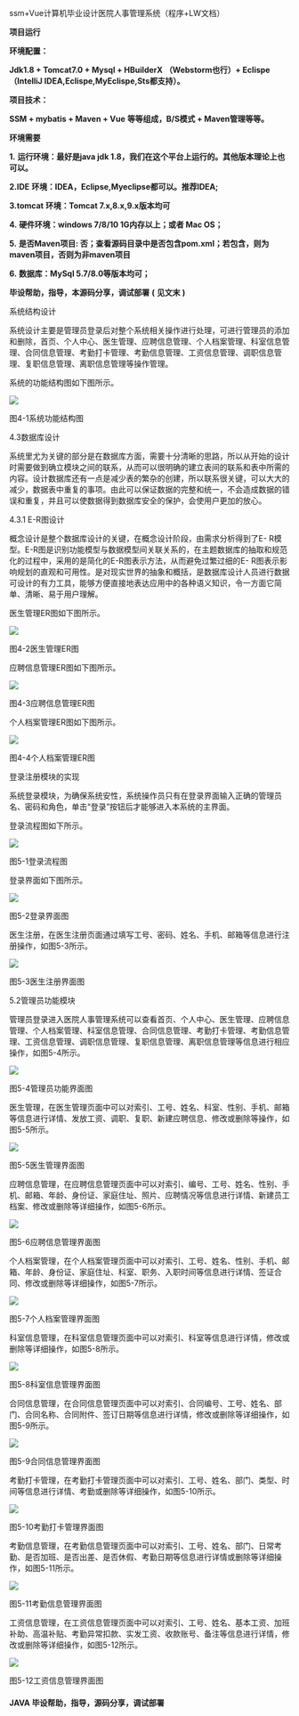 ssm+Vue计算机毕业设计医院人事管理系统（程序+LW文档）

**项目运行**

**环境配置：**

**Jdk1.8 + Tomcat7.0 + Mysql + HBuilderX** **（Webstorm也行）+ Eclispe（IntelliJ
IDEA,Eclispe,MyEclispe,Sts都支持）。**

**项目技术：**

**SSM + mybatis + Maven + Vue** **等等组成，B/S模式 + Maven管理等等。**

**环境需要**

**1.** **运行环境：最好是java jdk 1.8，我们在这个平台上运行的。其他版本理论上也可以。**

**2.IDE** **环境：IDEA，Eclipse,Myeclipse都可以。推荐IDEA;**

**3.tomcat** **环境：Tomcat 7.x,8.x,9.x版本均可**

**4.** **硬件环境：windows 7/8/10 1G内存以上；或者 Mac OS；**

**5.** **是否Maven项目: 否；查看源码目录中是否包含pom.xml；若包含，则为maven项目，否则为非maven项目**

**6.** **数据库：MySql 5.7/8.0等版本均可；**

**毕设帮助，指导，本源码分享，调试部署** **(** **见文末** **)**

系统结构设计

系统设计主要是管理员登录后对整个系统相关操作进行处理，可进行管理员的添加和删除，首页、个人中心、医生管理、应聘信息管理、个人档案管理、科室信息管理、合同信息管理、考勤打卡管理、考勤信息管理、工资信息管理、调职信息管理、复职信息管理、离职信息管理等操作管理。

系统的功能结构图如下图所示。

![](./res/31268c7a674a4e1694bcb37a6baba3c2.png)

图4-1系统功能结构图

4.3数据库设计

系统里尤为关键的部分是在数据库方面，需要十分清晰的思路，所以从开始的设计时需要做到确立模块之间的联系，从而可以很明确的建立表间的联系和表中所需的内容。设计数据库还有一点是减少表的繁杂的创建，所以联系很关键，可以大大的减少，数据表中重复的事项。由此可以保证数据的完整和统一，不会造成数据的错误和重复，并且可以使数据得到数据库安全的保护，会使用户更加的放心。

4.3.1 E-R图设计

概念设计是整个数据库设计的关键，在概念设计阶段，由需求分析得到了E-
R模型。E-R图是识别功能模型与数据模型间关联关系的，在主题数据库的抽取和规范化的过程中，采用的是简化的E-R图表示方法，从而避免过繁过细的E-
R图表示影响规划的直观和可用性。是对现实世界的抽象和概括，是数据库设计人员进行数据可设计的有力工具，能够方便直接地表达应用中的各种语义知识，令一方面它简单、清晰、易于用户理解。

医生管理ER图如下图所示。

![](./res/207ea626ef7048efb0240ebf14428dd4.png)

图4-2医生管理ER图

应聘信息管理ER图如下图所示。

![](./res/cf8d84f9780841ababf7e03004766a8d.png)

图4-3应聘信息管理ER图

个人档案管理ER图如下图所示。

![](./res/c834824b19064dfc851d5a9631f058a3.png)

图4-4个人档案管理ER图

登录注册模块的实现

系统登录模块，为确保系统安性，系统操作员只有在登录界面输入正确的管理员名、密码和角色，单击“登录”按钮后才能够进入本系统的主界面。

登录流程图如下所示。

![](./res/bc96a2301b3c4aa18f8983482bff09b0.png)

图5-1登录流程图

登录界面如下图所示。

![](./res/92e48d18c0414f4f90045416072b5bd1.png)

图5-2登录界面图

医生注册，在医生注册页面通过填写工号、密码、姓名、手机、邮箱等信息进行注册操作，如图5-3所示。

![](./res/3ea359a0b45a466ea8ab9b434ede7337.png)

图5-3医生注册界面图

5.2管理员功能模块

管理员登录进入医院人事管理系统可以查看首页、个人中心、医生管理、应聘信息管理、个人档案管理、科室信息管理、合同信息管理、考勤打卡管理、考勤信息管理、工资信息管理、调职信息管理、复职信息管理、离职信息管理等信息进行相应操作，如图5-4所示。

![](./res/fd0da3ab7fb841f9a7f4c06ba1ead00d.png)

图5-4管理员功能界面图

医生管理，在医生管理页面中可以对索引、工号、姓名、科室、性别、手机、邮箱等信息进行详情、发放工资、调职、复职、新建应聘信息、修改或删除等操作，如图5-5所示。

![](./res/021d34ae5a6e48eba12b641b19a99a64.png)

图5-5医生管理界面图

应聘信息管理，在应聘信息管理页面中可以对索引、编号、工号、姓名、性别、手机、邮箱、年龄、身份证、家庭住址、照片、应聘情况等信息进行详情、新建员工档案、修改或删除等详细操作，如图5-6所示。

![](./res/c9823caaa9144cd4b43492b83f74081e.png)

图5-6应聘信息管理界面图

个人档案管理，在个人档案管理页面中可以对索引、工号、姓名、性别、手机、邮箱、年龄、身份证、家庭住址、科室、职务、入职时间等信息进行详情、签证合同、修改或删除等详细操作，如图5-7所示。

![](./res/1dd962e3987144adb3277c42ef909707.png)

图5-7个人档案管理界面图

科室信息管理，在科室信息管理页面中可以对索引、科室等信息进行详情，修改或删除等详细操作，如图5-8所示。

![](./res/6394c757b9634039b7da0eb151153052.png)

图5-8科室信息管理界面图

合同信息管理，在合同信息管理页面中可以对索引、合同编号、工号、姓名、部门、合同名称、合同附件、签订日期等信息进行详情，修改或删除等详细操作，如图5-9所示。

![](./res/e4a18e22cb8341b9bc140c178b65045e.png)

图5-9合同信息管理界面图

考勤打卡管理，在考勤打卡管理页面中可以对索引、工号、姓名、部门、类型、时间等信息进行详情、考勤或删除等详细操作，如图5-10所示。

![](./res/f094fc88f9fe4b35bff5fe27f47f2d8e.png)

图5-10考勤打卡管理界面图

考勤信息管理，在考勤信息管理页面中可以对索引、工号、姓名、部门、日常考勤、是否加班、是否出差、是否休假、考勤日期等信息进行详情或删除等详细操作，如图5-11所示。

![](./res/36d5d2fe9aa24fc084b554097077e84a.png)

图5-11考勤信息管理界面图

工资信息管理，在工资信息管理页面中可以对索引、工号、姓名、基本工资、加班补助、高温补贴、考勤异常扣款、实发工资、收款账号、备注等信息进行详情，修改或删除等详细操作，如图5-12所示。

![](./res/f38b29ffd626427cbeba0fe7c3cc86fd.png)

图5-12工资信息管理界面图

#### **JAVA** **毕设帮助，指导，源码分享，调试部署**

